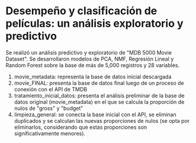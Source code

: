 # Desempeño y clasificación de películas: un análisis exploratorio y predictivo
Se realizó un análisis predictivo y exploratorio de  "MDB 5000 Movie Dataset". Se desarrollaron modelos de PCA, NMF, Regresión Lineal y Random Forest sobre la base de más de 5,000 registros y 28 variables. 

1. movie_metadata: representa la base de datos inicial descargada
2. movie_FINAL: presenta la base de datos final luego de un proceso de conexión con el API de TMDB
3. tratamiento_inicial_datos: presenta el análisis preliminar de la base de datos original (movie_metadata) en el que se calcula la proporción de nulos de "gross" y "budget"
4. limpieza_general: se conecta la base inicial con el API, se eliminan duplicados y se calculan las nuevas proporciones de nulos (se opta por eliminarlos, considerando que estas proporciones son significativamente menores).
